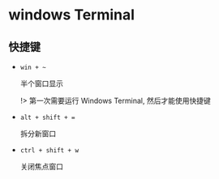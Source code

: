 # windows Terminal

## 快捷键

- `win + ~`

  半个窗口显示

  !> 第一次需要运行 Windows Terminal, 然后才能使用快捷键

- `alt + shift + =`

  拆分新窗口

- `ctrl + shift + w`

  关闭焦点窗口
